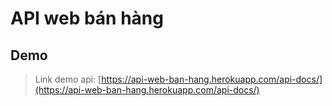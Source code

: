 # API web bán hàng

## Demo
> Link demo api: [https://api-web-ban-hang.herokuapp.com/api-docs/](https://api-web-ban-hang.herokuapp.com/api-docs/)

